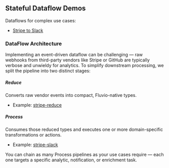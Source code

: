## Stateful Dataflow Demos

Dataflows for complex use cases:

* [Stripe to Slack](./stripe-to-slack)


### DataFlow Architecture

Implementing an event-driven dataflow can be challenging — raw webhooks from third-party vendors like Stripe or GitHub are typically verbose and unwieldy for analytics. To simplify downstream processing, we split the pipeline into two distinct stages:

##### Reduce
Converts raw vendor events into compact, Fluvio-native types.
* Example: [stripe-reduce](./stripe-to-slack//stripe-reduce/)

##### Process
Consumes those reduced types and executes one or more domain-specific transformations or actions.
* Example: [stripe-slack](./stripe-to-slack//stripe-slack/)

You can chain as many Process pipelines as your use cases require — each one targets a specific analytic, notification, or enrichment task.
